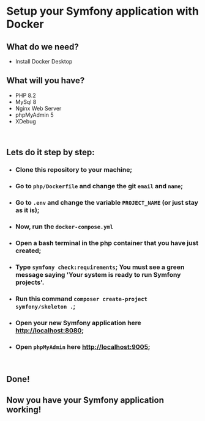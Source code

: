 # Setup your Symfony application with Docker

## What do we need?
 - Install Docker Desktop

## What will you have?
 - PHP 8.2
 - MySql 8
 - Nginx Web Server
 - phpMyAdmin 5
 - XDebug

<br>

## Lets do it step by step:
- ### Clone this repository to your machine;
- ### Go to `php/Dockerfile` and change the git `email` and `name`;
- ### Go to `.env` and change the variable `PROJECT_NAME` (or just stay as it is);
- ### Now, run the `docker-compose.yml`
- ### Open a bash terminal in the php container that you have just created;
- ### Type `symfony check:requirements`; You must see a green message saying 'Your system is ready to run Symfony projects'.
- ### Run this command `composer create-project symfony/skeleton .`;
- ### Open your new Symfony application here [http://localhost:8080](http://localhost:8080);
- ### Open `phpMyAdmin` here [http://localhost:9005](http://localhost:9005);

<br>

## Done!
## Now you have your Symfony application working!